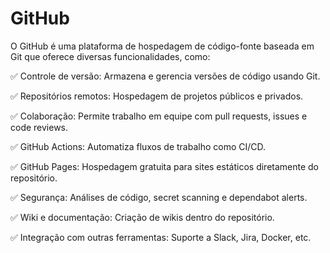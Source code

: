 # GitHub
O GitHub é uma plataforma de hospedagem de código-fonte baseada em Git que oferece diversas funcionalidades, como:

✅ Controle de versão: Armazena e gerencia versões de código usando Git.

✅ Repositórios remotos: Hospedagem de projetos públicos e privados.

✅ Colaboração: Permite trabalho em equipe com pull requests, issues e code reviews.

✅ GitHub Actions: Automatiza fluxos de trabalho como CI/CD.

✅ GitHub Pages: Hospedagem gratuita para sites estáticos diretamente do repositório.

✅ Segurança: Análises de código, secret scanning e dependabot alerts.

✅ Wiki e documentação: Criação de wikis dentro do repositório.

✅ Integração com outras ferramentas: Suporte a Slack, Jira, Docker, etc.
